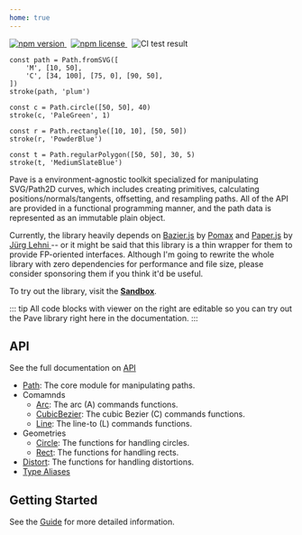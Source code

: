 ```yaml
---
home: true
---
```


<div class="badges">
	<p>
		<a href="https://www.npmjs.org/package/pave">
			<img src="https://img.shields.io/npm/v/pave.svg?style=flat-square" alt="npm version">
		</a>
		&nbsp;
		<a href="http://spdx.org/licenses/MIT">
			<img src="https://img.shields.io/npm/l/pave.svg?style=flat-square" alt="npm license">
		</a>
		&nbsp;
		<img src="https://github.com/baku89/pave/actions/workflows/ci.yml/badge.svg" alt="CI test result" />
	</p>
</div>

```js:pave
const path = Path.fromSVG([
	'M', [10, 50],
	'C', [34, 100], [75, 0], [90, 50],
])
stroke(path, 'plum')

const c = Path.circle([50, 50], 40)
stroke(c, 'PaleGreen', 1)

const r = Path.rectangle([10, 10], [50, 50])
stroke(r, 'PowderBlue')

const t = Path.regularPolygon([50, 50], 30, 5)
stroke(t, 'MediumSlateBlue')
```

Pave is a environment-agnostic toolkit specialized for manipulating SVG/Path2D curves, which includes creating primitives, calculating positions/normals/tangents, offsetting, and resampling paths. All of the API are provided in a functional programming manner, and the path data is represented as an immutable plain object.

Currently, the library heavily depends on [Bazier.js](https://pomax.github.io/bezierjs) by [Pomax](https://github.com/Pomax) and [Paper.js](http://paperjs.org) by [Jürg Lehni
](https://github.com/lehni) -- or it might be said that this library is a thin wrapper for them to provide FP-oriented interfaces. Although I'm going to rewrite the whole library with zero dependencies for performance and file size, please consider sponsoring them if you think it'd be useful.

To try out the library, visit the **[Sandbox](./sandbox)**.

::: tip
All code blocks with viewer on the right are editable so you can try out the Pave library right here in the documentation.
:::

## API

See the full documentation on [API](./api)

- [Path](./api/modules/Path): The core module for manipulating paths.
- Comamnds
  - [Arc](./api/modules/Arc): The arc (A) commands functions.
  - [CubicBezier](./api/modules/CubicBezier): The cubic Bezier (C) commands functions.
  - [Line](./api/modules/Line): The line-to (L) commands functions.
- Geometries
  - [Circle](./api/modules/Circle): The functions for handling circles.
  - [Rect](./api/modules/Rect): The functions for handling rects.
- [Distort](./api/modules/Distort): The functions for handling distortions.
- [Type Aliases](./api#types)

## Getting Started

See the [Guide](./guide) for more detailed information.
